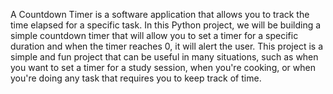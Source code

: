 A Countdown Timer is a software application that allows you to track the time elapsed for a specific task. In this Python project, we will be building a simple countdown timer that will allow you to set a timer for a specific duration and when the timer reaches 0, it will alert the user.  This project is a simple and fun project that can be useful in many situations, such as when you want to set a timer for a study session, when you're cooking, or when you're doing any task that requires you to keep track of time.
